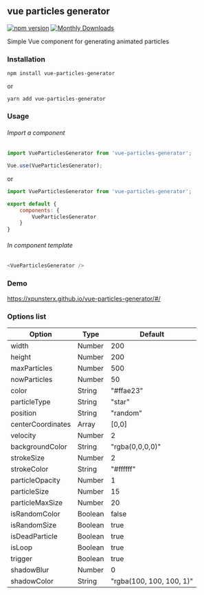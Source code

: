 ## vue particles generator
[![npm version](https://badge.fury.io/js/vue-particles-generator.svg)](https://badge.fury.io/js/vue-particles-generator)
[![Monthly Downloads](https://img.shields.io/npm/dm/vue-particles-generator.svg)](https://www.npmjs.com/package/vue-particles-generator)

Simple Vue component for generating animated particles

### Installation

`npm install vue-particles-generator`

or

`yarn add vue-particles-generator`

### Usage


###### Import a component

```javascript
import VueParticlesGenerator from 'vue-particles-generator';

Vue.use(VueParticlesGenerator);
```

or

```javascript
import VueParticlesGenerator from 'vue-particles-generator';

export default {
    components: {
        VueParticlesGenerator
    }
}
```

###### In component template

```javascript
<VueParticlesGenerator />
```

### Demo
https://xpunsterx.github.io/vue-particles-generator/#/

### Options list

| Option  | Type | Default |
| ------------- | ------------- | ------------- |
| width | Number | 200 |
| height | Number | 200 |
| maxParticles | Number | 500 |
| nowParticles | Number | 50 |
| color | String | "#ffae23" |
| particleType | String | "star" |
| position | String | "random" |
| centerCoordinates | Array | [0,0] |
| velocity | Number | 2 |
| backgroundColor | String | "rgba(0,0,0,0)" |
| strokeSize | Number | 2 |
| strokeColor | String | "#ffffff" |
| particleOpacity | Number | 1 |
| particleSize | Number | 15 |
| particleMaxSize | Number | 20 |
| isRandomColor | Boolean | false |
| isRandomSize | Boolean | true |
| isDeadParticle | Boolean | true |
| isLoop | Boolean | true |
| trigger | Boolean | true |
| shadowBlur | Number | 0 |
| shadowColor | String | "rgba(100, 100, 100, 1)" |
